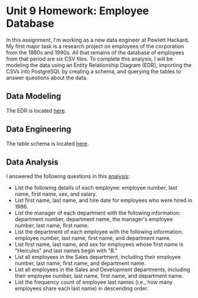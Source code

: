 # Unit 9 Homework: Employee Database

In this assignment, I'm working as a new data engineer at Pewlett Hackard. My first major task is a research project on employees of the corporation from the 1980s and 1990s. All that remains of the database of employees from that period are six CSV files. To complete this analysis, I will be modeling the data using an Entity Relationship Diagram (EDR), importing the CSVs into PostgreSQL by creating a schema, and querying the tables to answer questions about the data.

## Data Modeling

The EDR is located [here](/EmployeeSQL/DBD-SQL-Challenge.png).

## Data Engineering

The table schema is located [here](/EmployeeSQL/schema.sql).

## Data Analysis

I answered the following questions in this [analysis](/EmployeeSQL/Data_Analysis.sql):

- List the following details of each employee: employee number, last name, first name, sex, and salary.
- List first name, last name, and hire date for employees who were hired in 1986.
- List the manager of each department with the following information: department number, department name, the manager's employee number, last name, first   name.
- List the department of each employee with the following information: employee number, last name, first name, and department name.
- List first name, last name, and sex for employees whose first name is "Hercules" and last names begin with "B."
- List all employees in the Sales department, including their employee number, last name, first name, and department name.
- List all employees in the Sales and Development departments, including their employee number, last name, first name, and department name.
- List the frequency count of employee last names (i.e., how many employees share each last name) in descending order.
